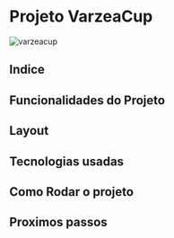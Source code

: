 # Projeto VarzeaCup
![varzeacup](readme\imagens\varzeacup.png)

## Indice

## Funcionalidades do Projeto

## Layout 

## Tecnologias usadas

## Como Rodar o projeto

## Proximos passos

